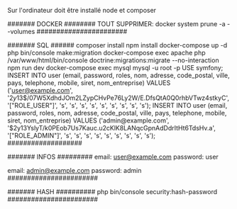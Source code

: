 Sur l'ordinateur doit être installé node et composer 

####### DOCKER ########
TOUT SUPPRIMER: 
docker system prune -a --volumes
#######################

####### SQL ######
composer install
npm install
docker-compose up -d
php bin/console make:migration
docker-compose exec apache php /var/www/html/bin/console doctrine:migrations:migrate --no-interaction
npm run dev
docker-compose exec mysql mysql -u root -p
USE symfony;
INSERT INTO user (email, password, roles, nom, adresse, code_postal, ville, pays, telephone, mobile, siret, nom_entreprise) VALUES ('user@example.com', '$2y$13$/07W5XdhdJOm2LZypCHvPe76Ly2W/E.DfsQtA0Q0rhbVTwz4stkyC', '["ROLE_USER"]', 's', 's', 's', 's', 's', 's', 's', 's', 's');
INSERT INTO user (email, password, roles, nom, adresse, code_postal, ville, pays, telephone, mobile, siret, nom_entreprise) VALUES ('admin@example.com', '$2y$13$YslyT/k0PEob7Us7Kauc.u2cKlK8LANqcGpnAdDdrItHt6TdsHv.a', '["ROLE_ADMIN"]', 's', 's', 's', 's', 's', 's', 's', 's', 's');
###################

####### INFOS #########
email: user@example.com 
password: user

email: admin@example.com
password: admin
#######################

####### HASH ##########
php bin/console security:hash-password
#######################